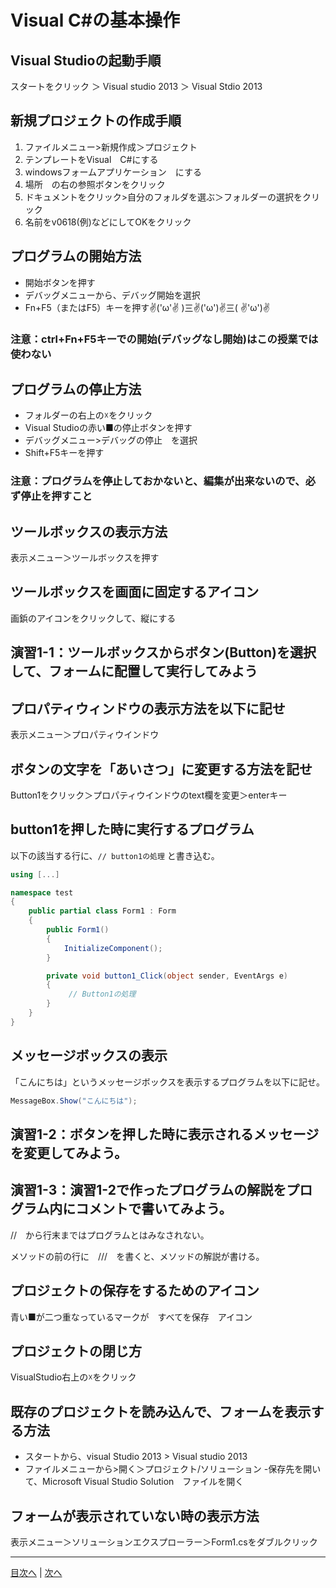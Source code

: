 # Visual C#の基本操作
## Visual Studioの起動手順
スタートをクリック ＞ Visual studio 2013 ＞ Visual Stdio 2013


## 新規プロジェクトの作成手順
1.	 ファイルメニュー>新規作成＞プロジェクト
2.	 テンプレートをVisual　C#にする
3.	 windowsフォームアプリケーション　にする
4.	 場所　の右の参照ボタンをクリック
5.	 ドキュメントをクリック>自分のフォルダを選ぶ＞フォルダーの選択をクリック
6.	 名前をv0618(例)などにしてOKをクリック

## プログラムの開始方法
- 開始ボタンを押す
- デバッグメニューから、デバッグ開始を選択
- Fn+F5（またはF5）キーを押す✌('ω'✌ )三✌('ω')✌三( ✌'ω')✌

### 注意：ctrl+Fn+F5キーでの開始(デバッグなし開始)はこの授業では使わない

## プログラムの停止方法
- フォルダーの右上の☓をクリック
- Visual Studioの赤い■の停止ボタンを押す
- デバッグメニュー>デバッグの停止　を選択
- Shift+F5キーを押す

### 注意：プログラムを停止しておかないと、編集が出来ないので、必ず停止を押すこと

## ツールボックスの表示方法
表示メニュー＞ツールボックスを押す


## ツールボックスを画面に固定するアイコン
画鋲のアイコンをクリックして、縦にする


## 演習1-1：ツールボックスからボタン(Button)を選択して、フォームに配置して実行してみよう



## プロパティウィンドウの表示方法を以下に記せ
表示メニュー＞プロパティウインドウ


## ボタンの文字を「あいさつ」に変更する方法を記せ
Button1をクリック＞プロパティウインドウのtext欄を変更＞enterキー


## button1を押した時に実行するプログラム
以下の該当する行に、`// button1の処理` と書き込む。

```cs
using [...]

namespace test
{
    public partial class Form1 : Form
    {
        public Form1()
        {
            InitializeComponent();
        }

        private void button1_Click(object sender, EventArgs e)
        {
             // Button1の処理
        }
    }
}
```

## メッセージボックスの表示
「こんにちは」というメッセージボックスを表示するプログラムを以下に記せ。

```cs
MessageBox.Show("こんにちは");
```

## 演習1-2：ボタンを押した時に表示されるメッセージを変更してみよう。



## 演習1-3：演習1-2で作ったプログラムの解説をプログラム内にコメントで書いてみよう。

//　から行末まではプログラムとはみなされない。

メソッドの前の行に　///　を書くと、メソッドの解説が書ける。

## プロジェクトの保存をするためのアイコン

青い■が二つ重なっているマークが　すべてを保存　アイコン

## プロジェクトの閉じ方

VisualStudio右上の☓をクリック

## 既存のプロジェクトを読み込んで、フォームを表示する方法
- スタートから、visual Studio 2013 > Visual studio 2013
- ファイルメニューから>開く＞プロジェクト/ソリューション
-保存先を開いて、Microsoft Visual Studio Solution　ファイルを開く

## フォームが表示されていない時の表示方法
表示メニュー＞ソリューションエクスプローラー＞Form1.csをダブルクリック


---

[目次へ](README.md#%E7%9B%AE%E6%AC%A1) | [次へ](README.md#%E3%83%97%E3%83%AD%E3%82%B0%E3%83%A9%E3%83%9F%E3%83%B3%E3%82%B0%E3%81%AE%E8%82%9D)
